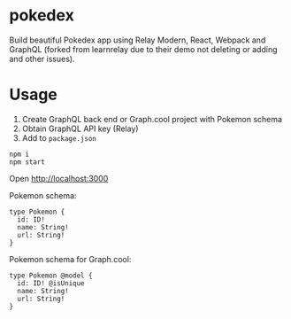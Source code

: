 # pokedex

Build beautiful Pokedex app using Relay Modern, React, Webpack and GraphQL (forked from learnrelay due to their demo not deleting or adding and other issues).

# Usage

1. Create GraphQL back end or Graph.cool project with Pokemon schema
1. Obtain GraphQL API key (Relay)
1. Add to `package.json`

```
npm i
npm start
```

Open <http://localhost:3000>


Pokemon schema:

```
type Pokemon {
  id: ID!
  name: String!
  url: String!
}
```

Pokemon schema for Graph.cool:

```
type Pokemon @model {
  id: ID! @isUnique
  name: String!
  url: String!
}
```